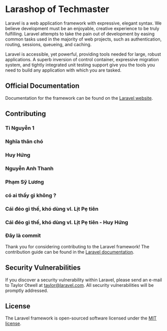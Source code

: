 # Larashop of Techmaster

Laravel is a web application framework with expressive, elegant syntax. We believe development must be an enjoyable, creative experience to be truly fulfilling. Laravel attempts to take the pain out of development by easing common tasks used in the majority of web projects, such as authentication, routing, sessions, queueing, and caching.

Laravel is accessible, yet powerful, providing tools needed for large, robust applications. A superb inversion of control container, expressive migration system, and tightly integrated unit testing support give you the tools you need to build any application with which you are tasked.

## Official Documentation

Documentation for the framework can be found on the [Laravel website](http://laravel.com/docs).

## Contributing
### Ti Nguyễn 1
### Nghĩa thân chó
### Huy Hứng
### Nguyễn Anh Thanh
### Phạm Sỹ Lương

### có ai thấy gì không ?

### Cái đéo gì thế, khó dùng vl. Lịt Pẹ tiên
### Cái đéo gì thế, khó dùng vl. Lịt Pẹ tiên - Huy Hứng
### Đây là commit

Thank you for considering contributing to the Laravel framework! The contribution guide can be found in the [Laravel documentation](http://laravel.com/docs/contributions).

## Security Vulnerabilities

If you discover a security vulnerability within Laravel, please send an e-mail to Taylor Otwell at taylor@laravel.com. All security vulnerabilities will be promptly addressed.

## License

The Laravel framework is open-sourced software licensed under the [MIT license](http://opensource.org/licenses/MIT).
